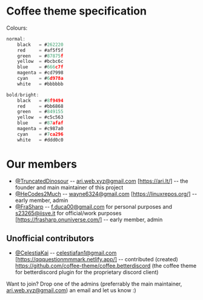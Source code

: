 # Coffee theme specification

Colours:

```c
normal:
    black   = #262220
    red     = #af5f5f
    green   = #87875f
    yellow  = #bcbc6c
    blue    = #666c7f
    magenta = #cd7998
    cyan    = #6d978a
    white   = #bbbbbb

bold/bright:
    black   = #8f9494
    red     = #bb6868
    green   = #849155
    yellow  = #c5c563
    blue    = #87afaf
    magenta = #c987a0
    cyan    = #7ca296
    white   = #ddd0c0
```

# Our members

- [@TruncatedDinosour](https://ari.lt/gh) -- <ari.web.xyz@gmail.com> [https://ari.lt/] -- the founder and main maintainer of this project
- [@HeCodes2Much](https://github.com/HeCodes2Much) -- <wayne6324@gmail.com> [https://linuxrepos.org/] -- early member, admin
- [@FraSharp](https://github.com/FraSharp) -- <f.duca00@gmail.com> for personal purposes and <s23265@iisve.it> for official/work purposes [https://frasharp.onuniverse.com/] -- early member, admin

## Unofficial contributors

- [@CelestiaKai](https://github.com/CelestiaKai) -- <celestiafan1@gmail.com> [https://qqquestionmmmark.netlify.app/] -- contributed (created) https://github.com/coffee-theme/coffee.betterdiscord (the coffee theme for betterdiscord plugin for the proprietary discord client)

Want to join? Drop one of the admins (preferrably the main maintainer, ari.web.xyz@gmail.com) an email and let us know :)

